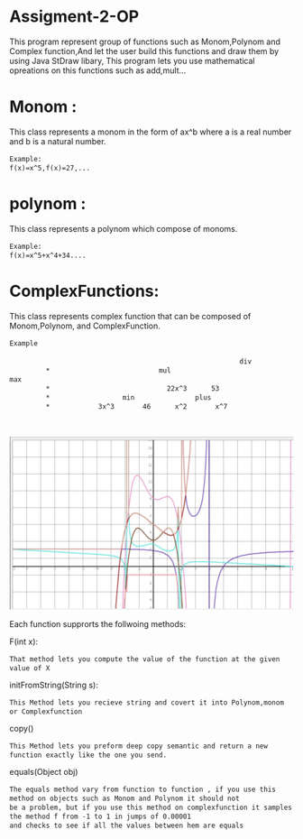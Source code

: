 # Assigment-2-OP
This program represent group of functions such as Monom,Polynom and Complex function,And let the user build this functions and draw them by using Java StDraw libary, This program lets you use mathematical opreations on this functions such as add,mult...


#                                             Monom :
 This class represents a monom in the form of ax^b where a is a real number and b is a natural number.
```	
Example:	
f(x)=x^5,f(x)=27,...	
```
                                

# polynom :
This class represents a polynom which compose of monoms.
```	
Example:	
f(x)=x^5+x^4+34....	
```


 # ComplexFunctions:
This class represents complex function that can be composed of Monom,Polynom, and ComplexFunction.

```
Example
                       
                                                         div
		 *                           mul                            max
		 * 						       22x^3      53
		 *                  min               plus
		 *            3x^3       46      x^2       x^7   
   
   
```                      
       
   
  ![Test Image 1](Capture.JPG)

Each function supprorts the follwoing methods:	

  F(int x): 	
  ```  	
 That method lets you compute the value of the function at the given value of X	
 ```  	

initFromString(String s):	
 ``` 	
 This Method lets you recieve string and covert it into Polynom,monom or Complexfunction	
  ``` 	
  copy()	
  ``` 	
  This Method lets you preform deep copy semantic and return a new function exactly like the one you send.	
  ``` 	
  equals(Object obj)	
  ``` 	
  The equals method vary from function to function , if you use this method on objects such as Monom and Polynom it should not	
  be a problem, but if you use this method on complexfunction it samples the method f from -1 to 1 in jumps of 0.00001 	
  and checks to see if all the values between hem are equals	
  ``` 
